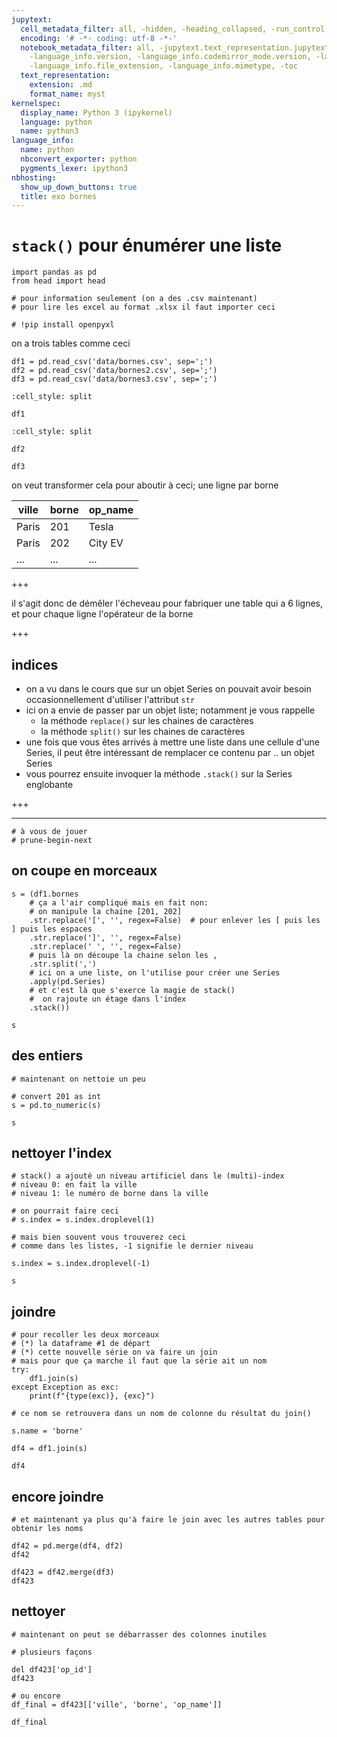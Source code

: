 ```yaml
---
jupytext:
  cell_metadata_filter: all, -hidden, -heading_collapsed, -run_control, -trusted
  encoding: '# -*- coding: utf-8 -*-'
  notebook_metadata_filter: all, -jupytext.text_representation.jupytext_version, -jupytext.text_representation.format_version,
    -language_info.version, -language_info.codemirror_mode.version, -language_info.codemirror_mode,
    -language_info.file_extension, -language_info.mimetype, -toc
  text_representation:
    extension: .md
    format_name: myst
kernelspec:
  display_name: Python 3 (ipykernel)
  language: python
  name: python3
language_info:
  name: python
  nbconvert_exporter: python
  pygments_lexer: ipython3
nbhosting:
  show_up_down_buttons: true
  title: exo bornes
---
```


# `stack()` pour énumérer une liste

```{code-cell} ipython3
import pandas as pd
from head import head
```

```{code-cell} ipython3
# pour information seulement (on a des .csv maintenant)
# pour lire les excel au format .xlsx il faut importer ceci

# !pip install openpyxl
```

on a trois tables comme ceci

```{code-cell} ipython3
df1 = pd.read_csv('data/bornes.csv', sep=';')
df2 = pd.read_csv('data/bornes2.csv', sep=';')
df3 = pd.read_csv('data/bornes3.csv', sep=';')
```

```{code-cell} ipython3
:cell_style: split

df1
```

```{code-cell} ipython3
:cell_style: split

df2
```

```{code-cell} ipython3
df3
```

on veut transformer cela pour aboutir à ceci; une ligne par borne

| ville | borne | op_name |
|-|-|-|
| Paris | 201 | Tesla |
| Paris | 202 | City EV| 
|...| ...| ...|

+++

il s'agit donc de démêler l'écheveau pour fabriquer une table qui a 6 lignes, et pour chaque ligne l'opérateur de la borne

+++

## indices

* on a vu dans le cours que sur un objet Series on pouvait avoir besoin
  occasionnellement d'utiliser l'attribut `str`
* ici on a envie de passer par un objet liste; notamment je vous rappelle
  * la méthode `replace()` sur les chaines de caractères
  * la méthode `split()` sur les chaines de caractères
* une fois que vous êtes arrivés à mettre une liste dans une cellule d'une Series, 
  il peut être intéressant de remplacer ce contenu par .. un objet Series
* vous pourrez ensuite invoquer la méthode `.stack()` sur la Series englobante

+++

----

```{code-cell} ipython3
# à vous de jouer
# prune-begin-next
```

## on coupe en morceaux

```{code-cell} ipython3
s = (df1.bornes
    # ça a l'air compliqué mais en fait non:
    # on manipule la chaine [201, 202] 
    .str.replace('[', '', regex=False)  # pour enlever les [ puis les ] puis les espaces
    .str.replace(']', '', regex=False)
    .str.replace(' ', '', regex=False)
    # puis là on découpe la chaine selon les ,
    .str.split(',')
    # ici on a une liste, on l'utilise pour créer une Series
    .apply(pd.Series)
    # et c'est là que s'exerce la magie de stack()
    #  on rajoute un étage dans l'index
    .stack())
```

```{code-cell} ipython3
s
```

## des entiers

```{code-cell} ipython3
# maintenant on nettoie un peu

# convert 201 as int
s = pd.to_numeric(s)
```

```{code-cell} ipython3
s
```

## nettoyer l'index

```{code-cell} ipython3
# stack() a ajouté un niveau artificiel dans le (multi)-index
# niveau 0: en fait la ville
# niveau 1: le numéro de borne dans la ville

# on pourrait faire ceci
# s.index = s.index.droplevel(1)

# mais bien souvent vous trouverez ceci
# comme dans les listes, -1 signifie le dernier niveau

s.index = s.index.droplevel(-1)
```

```{code-cell} ipython3
s
```

## joindre

```{code-cell} ipython3
# pour recoller les deux morceaux
# (*) la dataframe #1 de départ
# (*) cette nouvelle série on va faire un join
# mais pour que ça marche il faut que la série ait un nom
try:
    df1.join(s)
except Exception as exc:
    print(f"{type(exc)}, {exc}")
```

```{code-cell} ipython3
# ce nom se retrouvera dans un nom de colonne du résultat du join()

s.name = 'borne'

df4 = df1.join(s)
```

```{code-cell} ipython3
df4
```

## encore joindre

```{code-cell} ipython3
# et maintenant ya plus qu'à faire le join avec les autres tables pour obtenir les noms 
```

```{code-cell} ipython3
df42 = pd.merge(df4, df2)
df42
```

```{code-cell} ipython3
df423 = df42.merge(df3)
df423
```

## nettoyer

```{code-cell} ipython3
# maintenant on peut se débarrasser des colonnes inutiles

# plusieurs façons

del df423['op_id']
df423
```

```{code-cell} ipython3
# ou encore 
df_final = df423[['ville', 'borne', 'op_name']]
```

```{code-cell} ipython3
df_final
```
